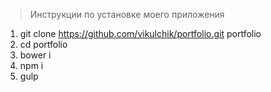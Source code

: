 > Инструкции по установке моего приложения


1. git clone https://github.com/vikulchik/portfolio.git portfolio
2. cd portfolio
3. bower i
4. npm i
5. gulp